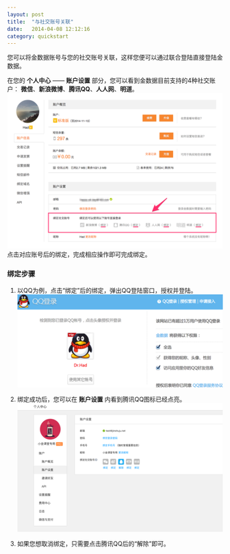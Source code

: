 ```yaml
---
layout: post
title:  "与社交账号关联"
date:   2014-04-08 12:12:16
category: quickstart
---
```


您可以将金数据账号与您的社交账号关联，这样您便可以通过联合登陆直接登陆金数据。

在您的 **个人中心** ——  **账户设置** 部分，您可以看到金数据目前支持的4种社交账户：
**微信**、**新浪微博**、**腾讯QQ**、**人人网**、**明道**。
	![](/images/social-accounts-1.png)
点击对应账号后的绑定，完成相应操作即可完成绑定。

### 绑定步骤

1. 以QQ为例，点击“绑定”后的绑定，弹出QQ登陆窗口，授权并登陆。
	![](/images/social-accounts-2.png)

2. 绑定成功后，您可以在 **账户设置** 内看到腾讯QQ图标已经点亮。
	![](/images/social-accounts-3.png)

3. 如果您想取消绑定，只需要点击腾讯QQ后的“解除”即可。
